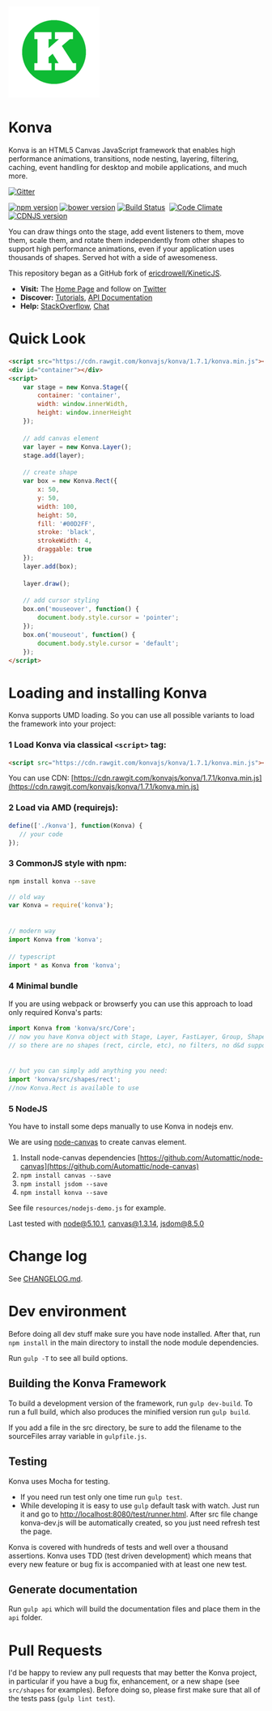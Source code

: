 ![Konva logo](https://raw.githubusercontent.com/konvajs/konvajs.github.io/master/apple-touch-icon-180x180.png)

# Konva

Konva is an HTML5 Canvas JavaScript framework that enables high performance animations, transitions, node nesting, layering, filtering, caching, event handling for desktop and mobile applications, and much more.

[![Gitter](https://badges.gitter.im/Join%20Chat.svg)](https://gitter.im/konvajs/konva?utm_source=badge&utm_medium=badge&utm_campaign=pr-badge)

[![npm version](https://badge.fury.io/js/konva.svg)](http://badge.fury.io/js/konva) [![bower version](https://badge.fury.io/bo/konva.svg)](http://badge.fury.io/bo/konva)
[![Build Status](https://travis-ci.org/konvajs/konva.png)](https://travis-ci.org/konvajs/konva)  [![Code Climate](https://codeclimate.com/github/konvajs/konva/badges/gpa.svg)](https://codeclimate.com/github/konvajs/konva) [![CDNJS version](https://img.shields.io/cdnjs/v/konva.svg)](https://cdnjs.com/libraries/konva)

You can draw things onto the stage, add event listeners to them, move them, scale them, and rotate them independently from other shapes to support high performance animations, even if your application uses thousands of shapes. Served hot with a side of awesomeness.

This repository began as a GitHub fork of [ericdrowell/KineticJS](https://github.com/ericdrowell/KineticJS).

* **Visit:** The [Home Page](http://konvajs.github.io/) and follow on [Twitter](https://twitter.com/lavrton)
* **Discover:** [Tutorials](http://konvajs.github.io/docs), [API Documentation](http://konvajs.github.io/api)
* **Help:** [StackOverflow](http://stackoverflow.com/questions/tagged/konvajs), [Chat](https://gitter.im/konvajs/konva)

# Quick Look

```html
<script src="https://cdn.rawgit.com/konvajs/konva/1.7.1/konva.min.js"></script>
<div id="container"></div>
<script>
    var stage = new Konva.Stage({
        container: 'container',
        width: window.innerWidth,
        height: window.innerHeight
    });

    // add canvas element
    var layer = new Konva.Layer();
    stage.add(layer);

    // create shape
    var box = new Konva.Rect({
        x: 50,
        y: 50,
        width: 100,
        height: 50,
        fill: '#00D2FF',
        stroke: 'black',
        strokeWidth: 4,
        draggable: true
    });
    layer.add(box);

    layer.draw();

    // add cursor styling
    box.on('mouseover', function() {
        document.body.style.cursor = 'pointer';
    });
    box.on('mouseout', function() {
        document.body.style.cursor = 'default';
    });
</script>
```

# Loading and installing Konva

Konva supports UMD loading. So you can use all possible variants to load the framework into your project:

### 1 Load Konva via classical `<script>` tag:

```html
<script src="https://cdn.rawgit.com/konvajs/konva/1.7.1/konva.min.js"></script>
```

You can use CDN: [https://cdn.rawgit.com/konvajs/konva/1.7.1/konva.min.js](https://cdn.rawgit.com/konvajs/konva/1.7.1/konva.min.js)

### 2 Load via AMD (requirejs):

```javascript
define(['./konva'], function(Konva) {
   // your code
});
```

### 3 CommonJS style with npm:

```bash
npm install konva --save
```

```javascript
// old way
var Konva = require('konva');


// modern way
import Konva from 'konva';

// typescript
import * as Konva from 'konva';
```

### 4 Minimal bundle

If you are using webpack or browserfy you can use this approach to load only required Konva's parts:

```javascript
import Konva from 'konva/src/Core';
// now you have Konva object with Stage, Layer, FastLayer, Group, Shape and some additional utils function
// so there are no shapes (rect, circle, etc), no filters, no d&d support.


// but you can simply add anything you need:
import 'konva/src/shapes/rect';
//now Konva.Rect is available to use
```

### 5 NodeJS

You have to install some deps manually to use Konva in nodejs env.

We are using [node-canvas](https://github.com/Automattic/node-canvas) to create canvas element.

1. Install node-canvas dependencies [https://github.com/Automattic/node-canvas](https://github.com/Automattic/node-canvas)
2. `npm install canvas --save`
2. `npm install jsdom --save`
3. `npm install konva --save`

See file `resources/nodejs-demo.js` for example.

Last tested with node@5.10.1, canvas@1.3.14, jsdom@8.5.0

# Change log

See [CHANGELOG.md](https://github.com/konvajs/konva/blob/master/CHANGELOG.md).

# Dev environment

Before doing all dev stuff make sure you have node installed. After that, run `npm install` in the main directory to install the node module dependencies.

Run `gulp -T` to see all build options.

## Building the Konva Framework

To build a development version of the framework, run `gulp dev-build`. To run a full build, which also produces the minified version run `gulp build`.

If you add a file in the src directory, be sure to add the filename to the sourceFiles array variable in `gulpfile.js`.

## Testing

Konva uses Mocha for testing.

* If you need run test only one time run `gulp test`.
* While developing it is easy to use `gulp` default task with watch. Just run it and go to [http://localhost:8080/test/runner.html](http://localhost:8080/test/runner.html). After src file change konva-dev.js will be automatically created, so you just need refresh test the page.

Konva is covered with hundreds of tests and well over a thousand assertions.
Konva uses TDD (test driven development) which means that every new feature or bug fix is accompanied with at least one new test.

## Generate documentation

Run `gulp api` which will build the documentation files and place them in the `api` folder.


# Pull Requests
I'd be happy to review any pull requests that may better the Konva project,
in particular if you have a bug fix, enhancement, or a new shape (see `src/shapes` for examples).  Before doing so, please first make sure that all of the tests pass (`gulp lint test`).
